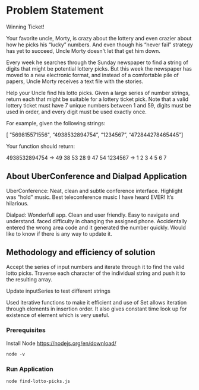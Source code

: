# Problem Statement

Winning Ticket!

Your favorite uncle, Morty, is crazy about the lottery and even crazier about how he picks his “lucky” numbers. And even though his “never fail” strategy has yet to succeed, Uncle Morty doesn't let that get him down.

Every week he searches through the Sunday newspaper to find a string of digits that might be potential lottery picks. But this week the newspaper has moved to a new electronic format, and instead of a comfortable pile of papers, Uncle Morty receives a text file with the stories.

Help your Uncle find his lotto picks. Given a large series of number strings, return each that might be suitable for a lottery ticket pick. Note that a valid lottery ticket must have 7 unique numbers between 1 and 59, digits must be used in order, and every digit must be used exactly once.

For example, given the following strings:

[ "569815571556", “4938532894754”, “1234567”, “472844278465445”]

Your function should return:

4938532894754 -> 49 38 53 28 9 47 54
1234567 -> 1 2 3 4 5 6 7

## About UberConference and Dialpad Application

UberConference: Neat, clean and subtle conference interface. Highlight was "hold" music. Best teleconference music I have heard EVER! It’s hilarious.

Dialpad: Wonderfull app. Clean and user friendly. Easy to navigate and understand. faced difficulty in changing the assigned phone. Accidentally entered the wrong area code and it generated the number quickly. Would like to know if there is any way to update it.

## Methodology and efficiency of solution

Accept the series of input numbers and iterate through it to find the valid lotto picks. Traverse each character of the individual string and push it to the resulting array.

Update inputSeries to test different strings

Used iterative functions to make it efficient and use of Set allows iteration through elements in insertion order. It also gives constant time look up for existence of element which is very useful.

### Prerequisites

Install Node https://nodejs.org/en/download/

```
node -v
```

### Run Application

```
node find-lotto-picks.js
```
